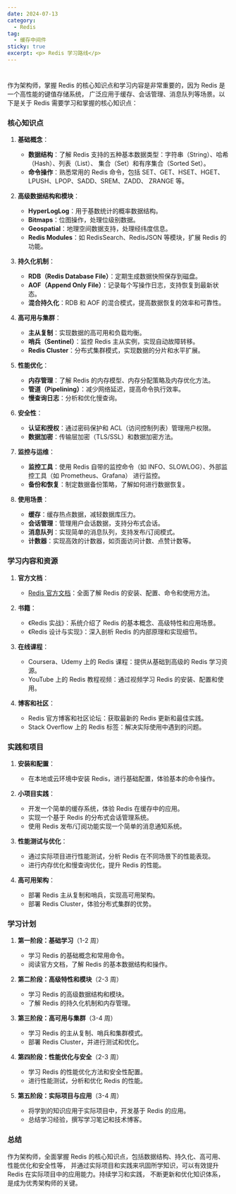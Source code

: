 ```yaml
---
date: 2024-07-13
category:
  - Redis 
tag:
  - 缓存中间件
sticky: true
excerpt: <p> Redis 学习路线</p>
---
```

#
作为架构师，掌握 Redis 的核心知识点和学习内容是非常重要的，因为 Redis 是一个高性能的键值存储系统，
广泛应用于缓存、会话管理、消息队列等场景。以下是关于 Redis 需要学习和掌握的核心知识点：

### 核心知识点

1. **基础概念**：
    - **数据结构**：了解 Redis 支持的五种基本数据类型：字符串（String）、哈希（Hash）、列表（List）、
        集合（Set）和有序集合（Sorted Set）。
    - **命令操作**：熟悉常用的 Redis 命令，包括 SET、GET、HSET、HGET、LPUSH、LPOP、SADD、SREM、ZADD、
        ZRANGE 等。

2. **高级数据结构和模块**：
    - **HyperLogLog**：用于基数统计的概率数据结构。
    - **Bitmaps**：位图操作，处理位级别数据。
    - **Geospatial**：地理空间数据支持，处理经纬度信息。
    - **Redis Modules**：如 RedisSearch、RedisJSON 等模块，扩展 Redis 的功能。

3. **持久化机制**：
    - **RDB（Redis Database File）**：定期生成数据快照保存到磁盘。
    - **AOF（Append Only File）**：记录每个写操作日志，支持恢复到最新状态。
    - **混合持久化**：RDB 和 AOF 的混合模式，提高数据恢复的效率和可靠性。

4. **高可用与集群**：
    - **主从复制**：实现数据的高可用和负载均衡。
    - **哨兵（Sentinel）**：监控 Redis 主从实例，实现自动故障转移。
    - **Redis Cluster**：分布式集群模式，实现数据的分片和水平扩展。

5. **性能优化**：
    - **内存管理**：了解 Redis 的内存模型、内存分配策略及内存优化方法。
    - **管道（Pipelining）**：减少网络延迟，提高命令执行效率。
    - **慢查询日志**：分析和优化慢查询。

6. **安全性**：
    - **认证和授权**：通过密码保护和 ACL（访问控制列表）管理用户权限。
    - **数据加密**：传输层加密（TLS/SSL）和数据加密方法。

7. **监控与运维**：
    - **监控工具**：使用 Redis 自带的监控命令（如 INFO、SLOWLOG）、外部监控工具（如 Prometheus、Grafana）
        进行监控。
    - **备份和恢复**：制定数据备份策略，了解如何进行数据恢复。

8. **使用场景**：
    - **缓存**：缓存热点数据，减轻数据库压力。
    - **会话管理**：管理用户会话数据，支持分布式会话。
    - **消息队列**：实现简单的消息队列，支持发布/订阅模式。
    - **计数器**：实现高效的计数器，如页面访问计数、点赞计数等。

### 学习内容和资源

1. **官方文档**：
    - [Redis 官方文档](https://redis.io/documentation)：全面了解 Redis 的安装、配置、命令和使用方法。

2. **书籍**：
    - 《Redis 实战》：系统介绍了 Redis 的基本概念、高级特性和应用场景。
    - 《Redis 设计与实现》：深入剖析 Redis 的内部原理和实现细节。

3. **在线课程**：
    - Coursera、Udemy 上的 Redis 课程：提供从基础到高级的 Redis 学习资源。
    - YouTube 上的 Redis 教程视频：通过视频学习 Redis 的安装、配置和使用。

4. **博客和社区**：
    - Redis 官方博客和社区论坛：获取最新的 Redis 更新和最佳实践。
    - Stack Overflow 上的 Redis 标签：解决实际使用中遇到的问题。

### 实践和项目

1. **安装和配置**：
    - 在本地或云环境中安装 Redis，进行基础配置，体验基本的命令操作。

2. **小项目实践**：
    - 开发一个简单的缓存系统，体验 Redis 在缓存中的应用。
    - 实现一个基于 Redis 的分布式会话管理系统。
    - 使用 Redis 发布/订阅功能实现一个简单的消息通知系统。

3. **性能测试与优化**：
    - 通过实际项目进行性能测试，分析 Redis 在不同场景下的性能表现。
    - 进行内存优化和慢查询优化，提升 Redis 的性能。

4. **高可用架构**：
    - 部署 Redis 主从复制和哨兵，实现高可用架构。
    - 部署 Redis Cluster，体验分布式集群的优势。

### 学习计划

1. **第一阶段：基础学习**（1-2 周）
    - 学习 Redis 的基础概念和常用命令。
    - 阅读官方文档，了解 Redis 的基本数据结构和操作。

2. **第二阶段：高级特性和模块**（2-3 周）
    - 学习 Redis 的高级数据结构和模块。
    - 了解 Redis 的持久化机制和内存管理。

3. **第三阶段：高可用与集群**（3-4 周）
    - 学习 Redis 的主从复制、哨兵和集群模式。
    - 部署 Redis Cluster，并进行测试和优化。

4. **第四阶段：性能优化与安全**（2-3 周）
    - 学习 Redis 的性能优化方法和安全性配置。
    - 进行性能测试，分析和优化 Redis 的性能。

5. **第五阶段：实际项目与应用**（3-4 周）
    - 将学到的知识应用于实际项目中，开发基于 Redis 的应用。
    - 总结学习经验，撰写学习笔记和技术博客。

### 总结

作为架构师，全面掌握 Redis 的核心知识点，包括数据结构、持久化、高可用、性能优化和安全性等，
并通过实际项目和实践来巩固所学知识，可以有效提升 Redis 在实际项目中的应用能力。持续学习和实践，
不断更新和优化知识体系，是成为优秀架构师的关键。